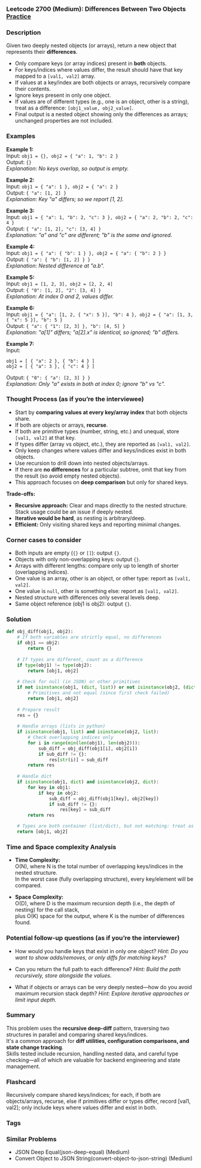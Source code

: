 ### Leetcode 2700 (Medium): Differences Between Two Objects [Practice](https://leetcode.com/problems/differences-between-two-objects)

### Description  
Given two deeply nested objects (or arrays), return a new object that represents their **differences**.  
- Only compare keys (or array indices) present in **both** objects.
- For keys/indices where values differ, the result should have that key mapped to a `[val1, val2]` array.
- If values at a key/index are both objects or arrays, recursively compare their contents.
- Ignore keys present in only one object.
- If values are of different types (e.g., one is an object, other is a string), treat as a difference: `[obj1_value, obj2_value]`.
- Final output is a nested object showing only the differences as arrays; unchanged properties are not included.

### Examples  

**Example 1:**  
Input: `obj1 = {}, obj2 = { "a": 1, "b": 2 }`  
Output: `{}`  
*Explanation: No keys overlap, so output is empty.*

**Example 2:**  
Input: `obj1 = { "a": 1 }, obj2 = { "a": 2 }`  
Output: `{ "a": [1, 2] }`  
*Explanation: Key "a" differs; so we report [1, 2].*

**Example 3:**  
Input: `obj1 = { "a": 1, "b": 2, "c": 3 }, obj2 = { "a": 2, "b": 2, "c": 4 }`  
Output: `{ "a": [1, 2], "c": [3, 4] }`  
*Explanation: "a" and "c" are different; "b" is the same and ignored.*

**Example 4:**  
Input: `obj1 = { "a": { "b": 1 } }, obj2 = { "a": { "b": 2 } }`  
Output: `{ "a": { "b": [1, 2] } }`  
*Explanation: Nested difference at "a.b".*

**Example 5:**  
Input: `obj1 = [1, 2, 3], obj2 = [2, 2, 4]`  
Output: `{ "0": [1, 2], "2": [3, 4] }`  
*Explanation: At index 0 and 2, values differ.*

**Example 6:**  
Input: `obj1 = { "a": [1, 2, { "x": 5 }], "b": 4 }, obj2 = { "a": [1, 3, { "x": 5 }], "b": 5 }`  
Output: `{ "a": { "1": [2, 3] }, "b": [4, 5] }`  
*Explanation: "a[1]" differs; "a[2].x" is identical, so ignored; "b" differs.*

**Example 7:**  
Input:  
```
obj1 = [ { "a": 2 }, { "b": 4 } ]  
obj2 = [ { "a": 3 }, { "c": 4 } ]
```  
Output: `{ "0": { "a": [2, 3] } }`  
*Explanation: Only "a" exists in both at index 0; ignore "b" vs "c".*


### Thought Process (as if you’re the interviewee)  
- Start by **comparing values at every key/array index** that both objects share.
- If both are objects or arrays, **recurse**.
- If both are primitive types (number, string, etc.) and unequal, store `[val1, val2]` at that key.
- If types differ (array vs object, etc.), they are reported as `[val1, val2]`.
- Only keep changes where values differ and keys/indices exist in both objects.
- Use recursion to drill down into nested objects/arrays.
- If there are **no differences** for a particular subtree, omit that key from the result (so avoid empty nested objects).
- This approach focuses on **deep comparison** but only for shared keys.

**Trade-offs:**  
- **Recursive approach:** Clear and maps directly to the nested structure. Stack usage could be an issue if deeply nested.
- **Iterative would be hard**, as nesting is arbitrary/deep.
- **Efficient:** Only visiting shared keys and reporting minimal changes.

### Corner cases to consider  
- Both inputs are empty (`{}` or `[]`): output `{}`.
- Objects with only non-overlapping keys: output `{}`.
- Arrays with different lengths: compare only up to length of shorter (overlapping indices).
- One value is an array, other is an object, or other type: report as `[val1, val2]`.
- One value is `null`, other is something else: report as `[val1, val2]`.
- Nested structure with differences only several levels deep.
- Same object reference (obj1 is obj2): output `{}`.

### Solution

```python
def obj_diff(obj1, obj2):
    # If both variables are strictly equal, no differences
    if obj1 == obj2:
        return {}
    
    # If types are different, count as a difference
    if type(obj1) != type(obj2):
        return [obj1, obj2]
    
    # Check for null (in JSON) or other primitives
    if not isinstance(obj1, (dict, list)) or not isinstance(obj2, (dict, list)):
        # Primitives and not equal (since first check failed)
        return [obj1, obj2]
    
    # Prepare result
    res = {}
    
    # Handle arrays (lists in python)
    if isinstance(obj1, list) and isinstance(obj2, list):
        # Check overlapping indices only
        for i in range(min(len(obj1), len(obj2))):
            sub_diff = obj_diff(obj1[i], obj2[i])
            if sub_diff != {}:
                res[str(i)] = sub_diff
        return res
    
    # Handle dict
    if isinstance(obj1, dict) and isinstance(obj2, dict):
        for key in obj1:
            if key in obj2:
                sub_diff = obj_diff(obj1[key], obj2[key])
                if sub_diff != {}:
                    res[key] = sub_diff
        return res

    # Types are both container (list/dict), but not matching: treat as diff
    return [obj1, obj2]
```

### Time and Space complexity Analysis  

- **Time Complexity:**  
  O(N), where N is the total number of overlapping keys/indices in the nested structure.  
  In the worst case (fully overlapping structure), every key/element will be compared.

- **Space Complexity:**  
  O(D), where D is the maximum recursion depth (i.e., the depth of nesting) for the call stack,  
  plus O(K) space for the output, where K is the number of differences found.

### Potential follow-up questions (as if you’re the interviewer)  

- How would you handle keys that exist in only one object?
  *Hint: Do you want to show adds/removes, or only diffs for matching keys?*

- Can you return the full path to each difference?
  *Hint: Build the path recursively, store alongside the values.*

- What if objects or arrays can be very deeply nested—how do you avoid maximum recursion stack depth?
  *Hint: Explore iterative approaches or limit input depth.*

### Summary
This problem uses the **recursive deep-diff** pattern, traversing two structures in parallel and comparing shared keys/indices.  
It's a common approach for **diff utilities, configuration comparisons, and state change tracking**.  
Skills tested include recursion, handling nested data, and careful type checking—all of which are valuable for backend engineering and state management.


### Flashcard
Recursively compare shared keys/indices; for each, if both are objects/arrays, recurse, else if primitives differ or types differ, record [val1, val2]; only include keys where values differ and exist in both.

### Tags

### Similar Problems
- JSON Deep Equal(json-deep-equal) (Medium)
- Convert Object to JSON String(convert-object-to-json-string) (Medium)
